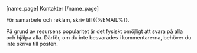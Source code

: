 [name_page] Kontakter [/name_page]

För samarbete och reklam, skriv till {{%EMAIL%}}.

På grund av resursens popularitet är det fysiskt omöjligt att svara på alla och hjälpa alla. Därför, om du inte besvarades i kommentarerna, behöver du inte skriva till posten.